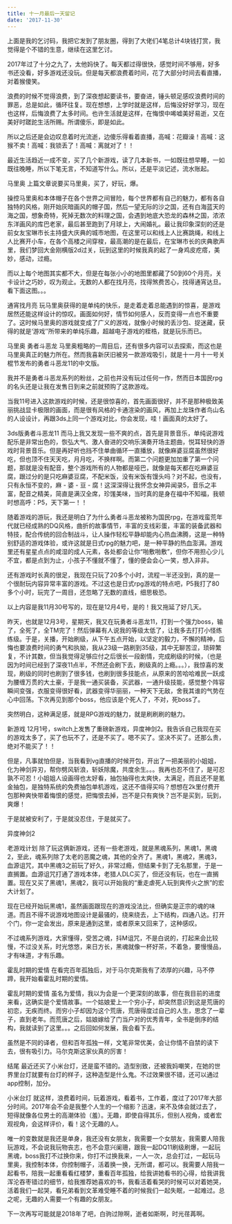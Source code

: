 ```yaml
---
title: 十一月最后一天留记
date: '2017-11-30'
---
```


上面是我的乞讨码，我把它发到了朋友圈，得到了大佬们4笔总计4块钱打赏，我觉得是个不错的生意，继续在这里乞讨。

2017年过了十分之九了，太他妈快了。每天都过得很快，感觉时间不够用，好多书还没看，好多游戏还没玩。但是每天都浪费着时间，花了大部分时间去看直播，对着猴傻笑。

浪费的时候不觉得浪费，到了深夜想起要读书，要奋进，锤头顿足感叹浪费时间的罪恶，总是如此，循环往复。现在想想，上学时就是这样，后悔没好好学习，现在也这样，后悔浪费了太多时间。也许生活就是这样，在悔恨中唏嘘美好易逝，又在美好时蹉跎生活所赐。所谓傻乐，即是如此。

所以之后还是会边叹息着时光流逝，边傻乐得看着直播，高喊：花瓣澡！高喊：这猴不卖！高喊：我锁丢了！高喊：离就对了！！

最近生活趋近一成不变，买了几个新游戏，读了几本新书，一如既往想早睡，一如既往晚睡，所以下笔无言，不知道写什么。所以，还是平淡记述，流水账起。

马里奥
上篇文章说要买马里奥，买了，好玩，爆。

操控马里奥和本体帽子在各个世界之间冒险，每个世界都有自己的魅力，都有各自独特的风格，刚开始灰暗画风的帽子国，然后一望无际的沙之国，还有白海蓝天的海之国，想象奇特，死掉无数次的料理之国，会遇到地底大恐龙的森林之国，浓浓东洋画风的库巴老家，最后甚至跑到了月球上，大闹婚礼。最让我印象深刻的还是前女友宝琳市长主持盛大庆典的城市地图，在这里可以和线上人比赛跳绳，和线上人比赛开小车，在各个高楼之间穿梭，最高潮的是在最后，在宝琳市长的庆典歌声里，我们梦回大金刚横版2d过关，玩到这里的时候我真的起了一身鸡皮疙瘩，美妙，感动，过瘾。

而以上每个地图其实都不大，但是在每张小小的地图里都藏了50到60个月亮，关卡设计之巧妙，叹为观止。无数的人都在找月亮，找得煞费苦心，找得通宵达旦。看下面这图。。。




通宵找月亮
玩马里奥获得的是单纯的快乐，是走着走着总能遇到的惊喜，是游戏居然还能这样设计的惊叹。画面如何好，情节如何感人，反而变得一点也不重要了。这时候马里奥的游戏就变成了广义的游戏，就像小时候的丢沙包、捉迷藏，获得的就是‘游戏’’所带来的单纯乐趣，超越电子游戏的桎梏，就是玩乐而已。


马里奥
勇者斗恶龙
马里奥粗略的一周目后，还有很多内容可以去探索，而这也是马里奥真正的魅力所在。然而我喜新厌旧被另一款游戏吸引，就是十一月十一号关棍节发布的勇者斗恶龙11的中文版。

我并不是勇者斗恶龙系列的粉丝，之前也并没有玩过任何一作，然而日本国民rpg的名头还是让我在发售日到来之前就预购了这款游戏。

当我11号进入这款游戏的时候，还是很惊喜的，首先画面很好，并不是那种极致美丽挑战显卡极限的画面，而是很有风格的卡通渲染的画风，再加上龙珠作者鸟山名的人设设计，再跟3ds上同一个游戏对比，你会发现，哇！画面真的太好了。


3ds版勇者斗恶龙11
而马上我又发现一些不爽的点，首先是背景音乐，单纯说游戏配乐是非常出色的，恢弘大气、激人奋进的交响乐演奏开场主题曲，悦耳轻快的游戏时背景音乐。但是再好听也挡不住单曲循环一直播放，就像麻婆豆腐虽然很好吃，但也顶不住天天吃，月月吃，不换样啊。而第二个问题更加加重了第一个问题，那就是没有配音，整个游戏所有的人物都是哑巴，就像是每天都在吃麻婆豆腐，跟过分的是只吃麻婆豆腐，不配米饭，没有米饭有馒头吗？对不起，也没有，只有永恒不变的，麻 - 婆 - 豆 - 腐！这深深得让我怀念女神异闻录5，音乐之丰富，配音之精美，简直是满汉全席，珍馐美味，当时真的是身在福中不知福，我顿时想高呼：P5，天下第一！！

随着游戏的游玩，我还是明白了为什么勇者斗恶龙被称为国民rpg，在游戏蛮荒年代就已经成熟的DQ风格，曲折的故事情节，丰富的支线彩蛋，丰富的装备武器和特技，配合传统的回合制战斗，让人操作轻松平静却能内心热血沸腾，这是一种特别舒适的游戏体验，或许这就是日式rpg的魅力吧，是一种平静的热血澎湃。游戏里还有星星点点的咸湿的成人元素，各处都会让你“啪敷啪敷”，但你不用担心少儿不宜，都是点到为止，小孩子不懂就不懂了，懂的便会会心一笑，想入非非。

还有游戏时长真的很足，我现在只玩了20多个小时，流程一半还没到，真的是一个很耐玩内容异常丰富的游戏。不过这也是日式rpg游戏的特点吧，P5我打了80多个小时，玩完了一周目，还忽略了无数的直线，细思极恐。

以上内容是我11月30号写的，现在是12月4号，是的！我又拖延了好几天。

昨天，也就是12月3号，星期天，我又在玩勇者斗恶龙11，打到一个强力boss，输了，全死了，全TM完了！然后弹幕有人说我的等级太低了，让我多去打打小怪练练级。于是，关播，开始刷级，从下午五点开始，以坚定的毅力，不懈的精神，后悔也要浪费时间的勇气和执拗，我从23级一路刷到35级，其中无聊苦涩，琐碎繁复，不计其数，但当我觉得足够应付之后很长一段剧情，完成刷级的时候，（也是因为时间已经到了深夜11点半，不然还会刷下去，刷级真的上瘾。。。），我惊喜的发现，刷级的同时也刷到了很多钱，也刷到很多技能点，从原来的苦哈哈难民一跃成为腰缠万贯的大土豪，于是我一通买装备，买武器，一通升级技能，感觉整个阵容瞬间变强，衣服变得很好看，武器变得华丽丽，一种天下无敌，舍我其谁的气势在心中回荡。下次再见到那个boss，他应该是个死人了，不对，死boss了。

突然明白，这种满足感，就是RPG游戏的魅力，就是刷刷刷的魅力。

新游戏
12月1号，switch上发售了重磅新游戏，异度神剑2。我告诉自己我现在买的游戏太多了，买了也玩不了，还是不买了。嗯不买了。坚决不买了。还那么贵，绝对不能买了！！

但是，凡事就怕但是，当我看到vg直播的时候开包，开出了一把美丽的小姐姐，化为神剑异刃，帮你劈风斩浪，斩妖除魔，共度余生。。。我再也忍不住了，是可忍孰不可忍！小姐姐人设画得也太好看，抽包抽得也太爽快，太满足，而且还不是氪金抽包，是独特系统的免费抽包单机游戏，这还不值得买吗？想想在2k里付费开包那种爽快带着悔恨的感觉，把悔恨去掉，岂不是只有爽快？岂不是买到，玩到，爽爆！

于是就被安利了，于是就没忍住，于是就买了。


异度神剑2


老游戏计划
除了玩这俩新游戏，还有一些老游戏，就是黑魂系列，黑魂1，黑魂2，至此，魂系列除了太老的恶魔之魂，其他的全齐了。黑魂1，黑魂2，黑魂3，血源诅咒，其中黑魂3之前玩了好久，非常过瘾，但结果卡到了无名那里，于是一直搁置。血源诅咒打通了游戏本体，老猎人DLC买了，但还没有玩，也在一直搁置。现在又买了黑魂1，黑魂2，我可以开始我的“重走虐死人玩到爽传火之旅”的宏大计划了。

现在已经开始玩黑魂1，虽然画面跟现在的游戏没法比，但确实是正宗的魂的味道。而且不得不说游戏地图设计是最骚的，绕来绕去，上下结构，四通八达。打开个门，你一定会发出，原来是通到这里，或者原来又回来了，这种感叹。

不过魂系列游戏，大家懂得，受苦之魂，抖M诅咒，不是白说的，打起来会比较慢，不过没关系，时光悠悠，来日方长，黑魂就像一杯好茶，不着急，要慢慢品，才有味道，才有乐趣。

霍乱时期的爱情
在看完百年孤独后，对于马尔克斯我有了浓厚的兴趣，马不停蹄，我开始看霍乱时期的爱情。


霍乱时期的爱情
虽名为爱情，我以为会是一个更深刻的故事，但在我目前的进度来看，这确实是个爱情故事。一个姑娘爱上一个穷小子，却突然意识到这是荒唐的初恋，无疾而终。而穷小子却因为这个荒唐，荒唐得度过自己的人生，思念了一辈子，直到老年。而荒唐之后，姑娘嫁给了门当户对的优秀青年，全书是倒序的结构，我就读到了这里。。。之后回如何发展，我会看下去。

虽然是不同的译者，但和百年孤独一样，文笔非常优美，会让你情不自禁的读下去，很有吸引力。马尔克斯这家伙真的厉害！

结尾
最近还买了小米台灯，还是蛮不错的。造型别致，还被我妈嘲笑，在她的世界里台灯就要有台灯的样子，这种造型是什么鬼。不过效果很不错，还可以通过app控制，加分。


小米台灯
就这样，浪费着时间，玩着游戏，看着书，工作着，度过了2017年大部分时间。2017年会不会是我整个人生的一个缩影？迅速，来不及体会就过去了，短得就像各位男士的高潮体验（羞）。无趣，即使自得其乐，但别人视角，或者宏观视角，会这样评价，看！这个无趣的人。

唯一的变数就是我还是单身，我还没有女朋友，我需要一个女朋友，我需要人陪我玩游戏，不会说我玩物丧志，也不会意兴阑珊，跟我一起DQ11刷级刷爆，一起玩黑魂，boss我打不过换你来，你打不过换我来，一人一次，总会打过，一起玩马里奥，我控制本体，你控制帽子，活着换一换，无所谓，都可以。我需要人陪我一起看书，陪我一起重看看红楼梦，重看百年孤独，给我讲她看书的心得，给我讲我浑沦吞枣错过的细节，给我推荐她喜欢的书，我看活着看哭的时候可以对着她哭，活着我们一起哭，看兄弟看到文革难受睡不着的时候我们一起失眠，一起难过。总之呢，无趣的人需要一个有趣的女朋友。

下一次再写可能就是2018年了吧，白驹过隙啊，逝者如斯啊，时光荏苒啊。